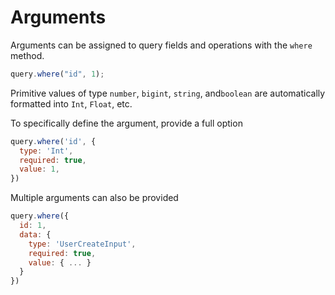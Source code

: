 # Arguments

Arguments can be assigned to query fields and operations with the `where` method.

```javascript
query.where("id", 1);
```

Primitive values of type `number`, `bigint`, `string`,  and`boolean` are automatically formatted into `Int`, `Float`, etc.

To specifically define the argument, provide a full option

```javascript
query.where('id', {
  type: 'Int',
  required: true,
  value: 1,
})
```

Multiple arguments can also be provided

```javascript
query.where({
  id: 1,
  data: {
    type: 'UserCreateInput',
    required: true,
    value: { ... }
  }
})
```


